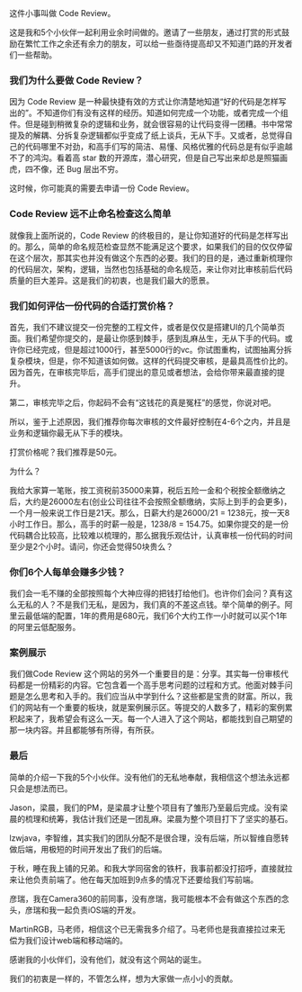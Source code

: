 这件小事叫做 Code Review。

这是我和5个小伙伴一起利用业余时间做的。邀请了一些朋友，通过打赏的形式鼓励在繁忙工作之余还有余力的朋友，可以给一些亟待提高却又不知道门路的开发者们一些帮助。

### 我们为什么要做 Code Review？

因为 Code Review 是一种最快捷有效的方式让你清楚地知道“好的代码是怎样写出的”。不知道你们有没有这样的经历。知道如何完成一个功能，或者完成一个组件。但是碰到稍微复杂的逻辑和业务，就会很容易的让代码变得一团糟。书中常常提及的解耦、分拆复杂逻辑都似乎变成了纸上谈兵，无从下手。又或者，总觉得自己的代码哪里不对劲，和高手们写的简洁、易懂、风格优雅的代码总是有似乎逾越不了的鸿沟。看着高 star 数的开源库，潜心研究，但是自己写出来却总是照猫画虎，四不像，还 Bug 层出不穷。

这时候，你可能真的需要去申请一份 Code Review。

### Code Review 远不止命名检查这么简单  

就像我上面所说的，Code Review 的终极目的，是让你知道好的代码是怎样写出的。那么，简单的命名规范检查显然不能满足这个要求，如果我们的目的仅仅停留在这个层次，那其实也并没有做这个东西的必要。我们的目的是，通过重新梳理你的代码层次，架构，逻辑，当然也包括基础的命名规范，来让你对比审核前后代码质量的巨大差异。这是我们的初衷，也是我们最大的愿景。

### 我们如何评估一份代码的合适打赏价格？  

首先，我们不建议提交一份完整的工程文件，或者是仅仅是搭建UI的几个简单页面。我们希望你提交的，是最让你感到棘手，感到乱麻丛生，无从下手的代码。或许你已经完成，但是超过1000行，甚至5000行的vc。你试图重构，试图抽离分拆复杂模块，但是，你不知道该如何做。这样的代码提交审核，是最具高性价比的。因为首先，在审核完毕后，高手们提出的意见或者想法，会给你带来最直接的提升。

第二，审核完毕之后，你起码不会有“这钱花的真是冤枉”的感觉，你说对吧。

所以，鉴于上述原因，我们推荐你每次审核的文件最好控制在4-6个之内，并且是业务和逻辑你最无从下手的模块。  

打赏价格呢？我们推荐是50元。

为什么？

我给大家算一笔账，按工资税前35000来算，税后五险一金和个税按全额缴纳之后，大约是26000左右(创业公司往往不会按照全额缴纳，实际上到手的会更多)，一个月一般来说工作日是21天。那么，日薪大约是26000/21 = 1238元，按一天8小时工作日。那么，高手的时薪一般是，1238/8 = 154.75。如果你提交的是一份代码耦合比较高，比较难以梳理的，那么据我乐观估计，认真审核一份代码的时间至少是2个小时。请问，你还会觉得50块贵么？  

### 你们6个人每单会赚多少钱？

我们会一毛不赚的全部按照每个大神应得的把钱打给他们。也许你们会问？真有这么无私的人？不是我们无私，是因为，我们真的不差这点钱。举个简单的例子。阿里云最低端的配置，1年的费用是680元，我们6个大约工作一小时就可以买个1年的阿里云低配服务。  

### 案例展示  

我们做Code Review 这个网站的另外一个重要目的是：分享。其实每一份审核代码都是一份精彩的内容。它包含着一个高手思考问题的过程和方式。他面对棘手问题是怎么思考和入手的。我们应当从中学到什么？这些都是宝贵的财富。所以，我们的网站有一个重要的板块，就是案例展示区。等提交的人数多了，精彩的案例累积起来了，我希望会有这么一天。每一个人进入了这个网站，都能找到自己期望的那一块内容。并且都能够有所得，有所获。

### 最后

简单的介绍一下我的5个小伙伴。没有他们的无私地奉献，我相信这个想法永远都只会是想法而已。

Jason，梁晨，我们的PM，是梁晨才让整个项目有了雏形乃至最后完成。没有梁晨的梳理和统筹，我估计我们还是一团乱麻。梁晨为整个项目打下了坚实的基石。

lzwjava，李智维，其实我们的团队分配不是很合理，没有后端，所以智维自愿转做后端，用极短的时间开发出了我们的后端。

于秋，睡在我上铺的兄弟。和我大学同宿舍的铁杆，我事前都没打招呼，直接就拉来让他负责前端了。他在每天加班到9点多的情况下还要给我们写前端。

彦瑞，我在Camera360的前同事，没有彦瑞，我可能根本不会有做这个东西的念头，彦瑞和我一起负责iOS端的开发。

MartinRGB，马老师，相信这个已无需我多介绍了。马老师也是我直接拉过来无偿为我们设计web端和移动端的。

感谢我的小伙伴们，没有他们，就没有这个网站的诞生。

我们的初衷是一样的，不管怎么样，想为大家做一点小小的贡献。
